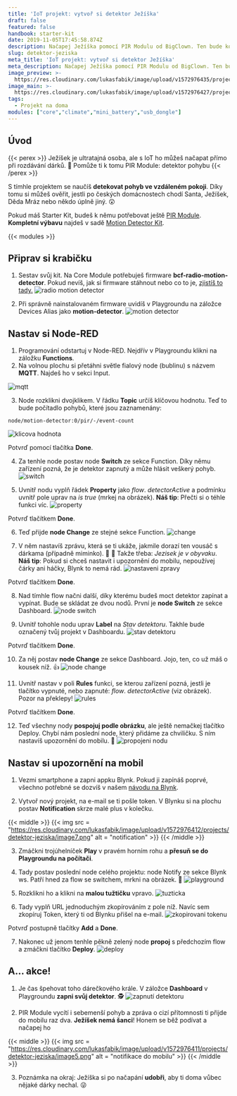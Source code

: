 ```yaml
---
title: 'IoT projekt: vytvoř si detektor Ježíška'
draft: false
featured: false
handbook: starter-kit
date: 2019-11-05T17:45:58.874Z
description: Načapej Ježíška pomocí PIR Modulu od BigClown. Ten bude koukat!
slug: detektor-jeziska
meta_title: 'IoT projekt: vytvoř si detektor Ježíška'
meta_description: Načapej Ježíška pomocí PIR Modulu od BigClown. Ten bude koukat!
image_preview: >-
  https://res.cloudinary.com/lukasfabik/image/upload/v1572976435/projects/detektor-jeziska/image15.png
image_main: >-
  https://res.cloudinary.com/lukasfabik/image/upload/v1572976427/projects/detektor-jeziska/image12.png
tags:
  - Projekt na doma
modules: ["core","climate","mini_battery","usb_dongle"]
---
```


## Úvod

{{< perex >}}
Ježíšek je ultratajná osoba, ale s IoT ho můžeš načapat přímo při rozdávání dárků. 🎄 Pomůže ti k tomu PIR Module: detektor pohybu
{{< /perex >}}

S tímhle projektem se naučíš **detekovat pohyb ve vzdáleném pokoji**. Díky tomu si můžeš ověřit, jestli po českých domácnostech chodí Santa, Ježíšek, Děda Mráz nebo někdo úplně jiný. 😲

Pokud máš Starter Kit, budeš k němu potřebovat ještě [PIR Module](https://obchod.bigclown.cz/pir-module/). **Kompletní výbavu** najdeš v sadě [Motion Detector Kit](https://obchod.bigclown.cz/pir-module/).

{{< modules >}}

## Připrav si krabičku

1. Sestav svůj kit. Na Core Module potřebuješ firmware **bcf-radio-motion-detector**. Pokud nevíš, jak si firmware stáhnout nebo co to je, [zjistíš to tady.](/cs/academy/jak-nahrat-firmware/)
![radio motion detector](https://res.cloudinary.com/lukasfabik/image/upload/v1572976427/projects/detektor-jeziska/image12.png)

2. Při správně nainstalovaném firmware uvidíš v Playgroundu na záložce Devices Alias jako **motion-detector**.
![motion detector](https://res.cloudinary.com/lukasfabik/image/upload/v1572976419/projects/detektor-jeziska/image10.png)

## Nastav si Node-RED

1. Programování odstartuj v Node-RED. Nejdřív v Playgroundu klikni na záložku **Functions**.
2. Na volnou plochu si přetáhni světle fialový node (bublinu) s názvem **MQTT**. Najdeš ho v sekci Input.

![mqtt](https://res.cloudinary.com/lukasfabik/image/upload/v1572976412/projects/detektor-jeziska/image6.png)

3. Node rozklikni dvojklikem. V řádku **Topic** určíš klíčovou hodnotu. Teď to bude počítadlo pohybů, které jsou zaznamenány:


```
node/motion-detector:0/pir/-/event-count
```

![klicova hodnota](https://res.cloudinary.com/lukasfabik/image/upload/v1572976432/projects/detektor-jeziska/image17.png)

Potvrď pomocí tlačítka **Done**.

4. Za tenhle node postav node **Switch** ze sekce Function. Díky němu zařízení pozná, že je detektor zapnutý a může hlásit veškerý pohyb.
![switch](https://res.cloudinary.com/lukasfabik/image/upload/v1572976423/projects/detektor-jeziska/image9.png)

5. Uvnitř nodu vyplň řádek **Property** jako _flow_. _detectorActive_ a podmínku uvnitř pole uprav na _is true_ (mrkej na obrázek).
**Náš tip**: Přečti si o téhle funkci víc.
![property](https://res.cloudinary.com/lukasfabik/image/upload/v1572976425/projects/detektor-jeziska/image11.png)

Potvrď tlačítkem **Done**.

6. Teď přijde **node Change** ze stejné sekce Function.
![change](https://res.cloudinary.com/lukasfabik/image/upload/v1572976442/projects/detektor-jeziska/image19.png)

7. V něm nastavíš zprávu, která se ti ukáže, jakmile dorazí ten vousáč s dárkama (případně miminko). 🎅 👼 Takže třeba: _Jezisek je v obyvaku_.
**Náš tip**: Pokud si chceš nastavit i upozornění do mobilu, nepoužívej čárky ani háčky, Blynk to nemá rád.
![nastaveni zpravy](https://res.cloudinary.com/lukasfabik/image/upload/v1572976434/projects/detektor-jeziska/image14.png)

Potvrď tlačítkem **Done**.

8. Nad tímhle flow načni další, díky kterému budeš moct detektor zapínat a vypínat. Bude se skládat ze dvou nodů. První je **node Switch** ze sekce Dashboard.
![node switch](https://res.cloudinary.com/lukasfabik/image/upload/v1572976410/projects/detektor-jeziska/image2.png)

9. Uvnitř tohohle nodu uprav **Label** na _Stav detektoru_. Takhle bude označený tvůj projekt v Dashboardu.
![stav detektoru](https://res.cloudinary.com/lukasfabik/image/upload/v1572976416/projects/detektor-jeziska/image3.png)

Potvrď tlačítkem **Done**.

10. Za něj postav **node Change** ze sekce Dashboard. Jojo, ten, co už máš o kousek níž. 👍
![node change](https://res.cloudinary.com/lukasfabik/image/upload/v1572976415/projects/detektor-jeziska/image1.png)

11. Uvnitř nastav v poli **Rules** funkci, se kterou zařízení pozná, jestli je tlačítko vypnuté, nebo zapnuté: _flow_. _detectorActive_ (viz obrázek). Pozor na překlepy!
![rules](https://res.cloudinary.com/lukasfabik/image/upload/v1572976434/projects/detektor-jeziska/image14.png)

Potvrď tlačítkem **Done**.

12. Teď všechny nody **pospojuj podle obrázku**, ale ještě nemačkej tlačítko Deploy. Chybí nám poslední node, který přidáme za chviličku. S ním nastavíš upozornění do mobilu. 🤳
![propojeni nodu](https://res.cloudinary.com/lukasfabik/image/upload/v1572976430/projects/detektor-jeziska/image13.png)


## Nastav si upozornění na mobil

1. Vezmi smartphone a zapni appku Blynk. Pokud ji zapínáš poprvé, všechno potřebné se dozvíš v našem [návodu na Blynk](/cs/academy/jak-pripojit-blynk/).

2. Vytvoř nový projekt, na e-mail se ti pošle token. V Blynku si na plochu postav **Notification** skrze malé plus v kolečku.

{{< middle >}}
{{< img src = "https://res.cloudinary.com/lukasfabik/image/upload/v1572976412/projects/detektor-jeziska/image7.png" alt = "notification" >}}
{{< /middle >}}

3. Zmáčkni trojúhelníček **Play** v pravém horním rohu a **přesuň se do Playgroundu na počítači**.

4. Tady postav poslední node celého projektu: node Notify ze sekce Blynk ws. Patří hned za flow se switchem, mrkni na obrázek. 👀
![playground](https://res.cloudinary.com/lukasfabik/image/upload/v1572976443/projects/detektor-jeziska/image21.png)

5. Rozklikni ho a klikni na **malou tužtičku** vpravo.
![tuzticka](https://res.cloudinary.com/lukasfabik/image/upload/v1572976442/projects/detektor-jeziska/image20.png)

6. Tady vyplň URL jednoduchým zkopírováním z pole níž. Navíc sem zkopíruj Token, který ti od Blynku přišel na e-mail.
![zkopirovani tokenu](https://res.cloudinary.com/lukasfabik/image/upload/v1572976430/projects/detektor-jeziska/image8.png)

Potvrď postupně tlačítky **Add** a **Done**.

7. Nakonec už jenom tenhle pěkně zelený node **propoj** s předchozím flow a zmáčkni tlačítko **Deploy**.
![deploy](https://res.cloudinary.com/lukasfabik/image/upload/v1572976425/projects/detektor-jeziska/image4.png)

## A... akce!

1. Je čas špehovat toho dárečkového krále. V záložce **Dashboard** v Playgroundu **zapni svůj detektor**. 🕵️
![zapnutí detektoru](https://res.cloudinary.com/lukasfabik/image/upload/v1572976428/projects/detektor-jeziska/image16.png)

2. PIR Module vycítí i sebemenší pohyb a zpráva o cizí přítomnosti ti přijde do mobilu raz dva. **Ježíšek nemá šanci**! Honem se běž podívat a načapej ho

{{< middle >}}
{{< img src = "https://res.cloudinary.com/lukasfabik/image/upload/v1572976411/projects/detektor-jeziska/image5.png" alt = "notifikace do mobilu" >}}
{{< /middle >}}

3. Poznámka na okraj: Ježíška si po načapání **udobři**, aby ti doma vůbec nějaké dárky nechal. 😜
